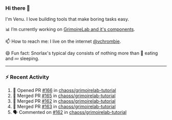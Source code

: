 ### Hi there 👋

I'm Venu. I love building tools that make boring tasks easy.

📊 I’m currently working on [GrimoireLab and it's components](https://chaoss.github.io/grimoirelab).

📫 How to reach me: I live on the internet [@vchrombie](https://www.google.co.in/search?q=vchrombie).

😄 Fun fact: Snorlax's typical day consists of nothing more than :doughnut: eating and :zzz: sleeping.

---

### :zap: Recent Activity

<!--START_SECTION:activity-->
1. 💪 Opened PR [#166](https://github.com/chaoss/grimoirelab-tutorial/pull/166) in [chaoss/grimoirelab-tutorial](https://github.com/chaoss/grimoirelab-tutorial)
2. 🎉 Merged PR [#165](https://github.com/chaoss/grimoirelab-tutorial/pull/165) in [chaoss/grimoirelab-tutorial](https://github.com/chaoss/grimoirelab-tutorial)
3. 🎉 Merged PR [#162](https://github.com/chaoss/grimoirelab-tutorial/pull/162) in [chaoss/grimoirelab-tutorial](https://github.com/chaoss/grimoirelab-tutorial)
4. 🎉 Merged PR [#163](https://github.com/chaoss/grimoirelab-tutorial/pull/163) in [chaoss/grimoirelab-tutorial](https://github.com/chaoss/grimoirelab-tutorial)
5. 🗣 Commented on [#162](https://github.com/chaoss/grimoirelab-tutorial/issues/162) in [chaoss/grimoirelab-tutorial](https://github.com/chaoss/grimoirelab-tutorial)
<!--END_SECTION:activity-->

<!--
**vchrombie/vchrombie** is a ✨ _special_ ✨ repository because its `README.md` (this file) appears on your GitHub profile.

Here are some ideas to get you started:

- 🔭 I’m currently working on ...
- 🌱 I’m currently learning ...
- 👯 I’m looking to collaborate on ...
- 🤔 I’m looking for help with ...
- 💬 Ask me about ...
- 📫 How to reach me: ...
- 😄 Pronouns: ...
- ⚡ Fun fact: ...
-->
